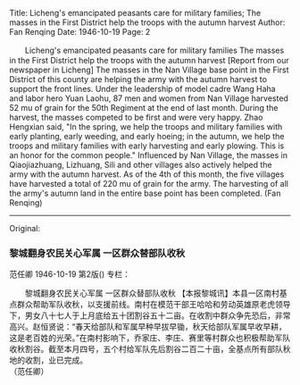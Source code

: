 Title: Licheng's emancipated peasants care for military families; The masses in the First District help the troops with the autumn harvest
Author: Fan Renqing
Date: 1946-10-19
Page: 2

　　Licheng's emancipated peasants care for military families
    The masses in the First District help the troops with the autumn harvest
    [Report from our newspaper in Licheng] The masses in the Nan Village base point in the First District of this county are helping the army with the autumn harvest to support the front lines. Under the leadership of model cadre Wang Haha and labor hero Yuan Laohu, 87 men and women from Nan Village harvested 52 mu of grain for the 50th Regiment at the end of last month. During the harvest, the masses competed to be first and were very happy. Zhao Hengxian said, "In the spring, we help the troops and military families with early planting, early weeding, and early hoeing; in the autumn, we help the troops and military families with early harvesting and early plowing. This is an honor for the common people." Influenced by Nan Village, the masses in Qiaojiazhuang, Lizhuang, Sili and other villages also actively helped the army with the autumn harvest. As of the 4th of this month, the five villages have harvested a total of 220 mu of grain for the army. The harvesting of all the army's autumn land in the entire base point has been completed.
   (Fan Renqing)



<hr /> 

Original: 


### 黎城翻身农民关心军属  一区群众替部队收秋
范任卿
1946-10-19
第2版()
专栏：

　　黎城翻身农民关心军属
    一区群众替部队收秋
    【本报黎城讯】本县一区南村基点群众帮助军队收秋，以支援前线。南村在模范干部王哈哈和劳动英雄原老虎领导下，男女八十七人于上月底给五十团割谷五十二亩。在收割中群众争先恐后，非常高兴。赵恒贤说：“春天给部队和军属早种早拔早锄，秋天给部队军属早收早耕，这是老百姓的光荣。”在南村影响下，乔家庄、李庄、赛里等村群众也积极帮助军队收秋割谷。截至本月四号，五个村给军队先后割谷二百二十亩，全基点所有部队秋地的收割，业已完成。                     
   （范任卿）
